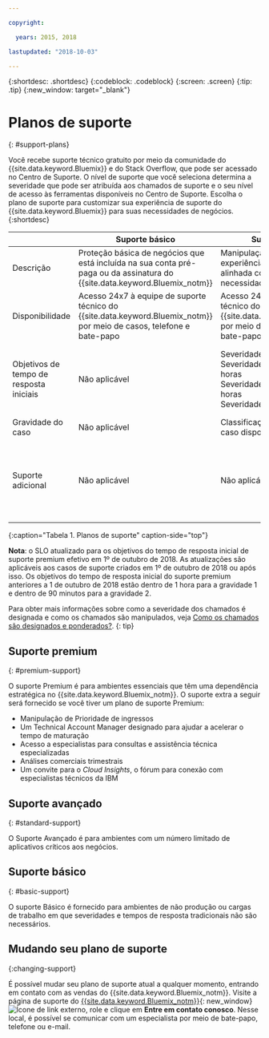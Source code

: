 ```yaml
---

copyright:

  years: 2015, 2018

lastupdated: "2018-10-03"

---
```



{:shortdesc: .shortdesc}
{:codeblock: .codeblock}
{:screen: .screen}
{:tip: .tip}
{:new_window: target="_blank"}

# Planos de suporte
{: #support-plans}

Você recebe suporte técnico gratuito por meio da comunidade do {{site.data.keyword.Bluemix}} e do Stack Overflow, que pode ser acessado no Centro de Suporte. O nível de suporte que você seleciona determina a severidade que pode ser atribuída aos chamados de suporte e o seu nível de acesso às ferramentas disponíveis no Centro de Suporte. Escolha o plano de suporte para customizar sua experiência de suporte do {{site.data.keyword.Bluemix}} para suas necessidades de negócios.
{:shortdesc}

|  | Suporte básico | Suporte Avançado | Premium Support |
|-------------|-------------|-------------|-------------|
| Descrição |	Proteção básica de negócios que está incluída na sua conta pré-paga ou da assinatura do {{site.data.keyword.Bluemix_notm}} | Manipulação de caso priorizada e experiência de suporte que é alinhada com as suas necessidades de negócios | O engajamento do cliente alinhado a seus resultados de negócios para acelerar o tempo de maturação |
| Disponibilidade | Acesso 24x7 à equipe de suporte técnico do {{site.data.keyword.Bluemix_notm}} por meio de casos, telefone e bate-papo | Acesso 24x7 à equipe de suporte técnico do {{site.data.keyword.Bluemix_notm}} por meio de casos, telefone e bate-papo | Acesso 24x7 à equipe de suporte técnico do {{site.data.keyword.Bluemix_notm}} por meio de casos, telefone e bate-papo |
| Objetivos de tempo de resposta iniciais | Não aplicável | Severidade 1: menos de uma hora <br/> Severidade 2: menos de duas horas <br/> Severidade 3: menos de quatro horas <br/> Severidade 4: menos de oito horas | Severidade 1: Menos de 15 minutos <br/> Severidade 2: Menos de 1 hora <br/> Severidade 3: menos de duas horas <br/> Severidade 4: menos de quatro horas |
| Gravidade do caso | Não aplicável | Classificação de gravidade de caso disponível | Classificação de gravidade de caso disponível |
| Suporte adicional | Não aplicável | Não aplicável | Technical Account Manager designado <br/> <br/> Análises comerciais trimestrais <br/><br/> Acesso aos especialistas <br/> <br/> Convite para o Cloud Insights |
{:caption="Tabela 1. Planos de suporte" caption-side="top"}

**Nota**: o SLO atualizado para os objetivos do tempo de resposta inicial de suporte premium efetivo em 1º de outubro de 2018. As atualizações são aplicáveis aos casos de suporte criados em 1º de outubro de 2018 ou após isso. Os objetivos do tempo de resposta inicial do suporte premium anteriores a 1 de outubro de 2018 estão dentro de 1 hora para a gravidade 1 e dentro de 90 minutos para a gravidade 2.

Para obter mais informações sobre como a severidade dos chamados é designada e como os chamados são manipulados, veja [Como os chamados são designados e ponderados?](/docs/get-support/ticketweight.html).
{: tip} 

## Suporte premium
{: #premium-support}

O suporte Premium é para ambientes essenciais que têm uma dependência estratégica no {{site.data.keyword.Bluemix_notm}}. O suporte extra a seguir será fornecido se você tiver um plano de suporte Premium:
  * Manipulação de Prioridade de ingressos
  * Um Technical Account Manager designado para ajudar a acelerar o tempo de maturação
  * Acesso a especialistas para consultas e assistência técnica especializadas
  * Análises comerciais trimestrais
  * Um convite para o *Cloud Insights*, o fórum para conexão com especialistas técnicos da IBM

## Suporte avançado
{: #standard-support}

O Suporte Avançado é para ambientes com um número limitado de aplicativos críticos aos negócios.

## Suporte básico
{: #basic-support}

O suporte Básico é fornecido para ambientes de não produção ou cargas de trabalho em que severidades e tempos de resposta tradicionais não são necessários.

## Mudando seu plano de suporte
{:changing-support}

É possível mudar seu plano de suporte atual a qualquer momento, entrando em contato com as vendas do {{site.data.keyword.Bluemix_notm}}. Visite a página de suporte do [{{site.data.keyword.Bluemix_notm}}](https://www.ibm.com/cloud/support){: new_window} ![Ícone de link externo](../icons/launch-glyph.svg "Ícone de link externo"), role e clique em **Entre em contato conosco**. Nesse local, é possível se comunicar com um especialista por meio de bate-papo, telefone ou e-mail.  


